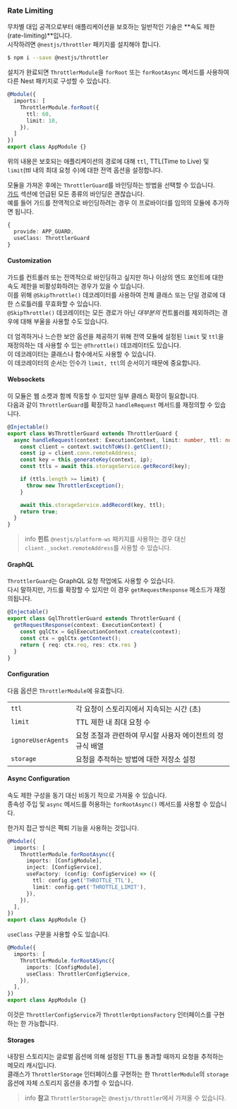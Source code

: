 ### Rate Limiting

무차별 대입 공격으로부터 애플리케이션을 보호하는 일반적인 기술은 **속도 제한(rate-limiting)**입니다.  
시작하려면 `@nestjs/throttler` 패키지를 설치해야 합니다.

```bash
$ npm i --save @nestjs/throttler
```

설치가 완료되면 `ThrottlerModule`을 `forRoot` 또는 `forRootAsync` 메서드를 사용하여 다른 Nest 패키지로 구성할 수 있습니다.

```typescript
@Module({
  imports: [
    ThrottlerModule.forRoot({
      ttl: 60,
      limit: 10,
    }),
  ]
})
export class AppModule {}
```

위의 내용은 보호되는 애플리케이션의 경로에 대해 `ttl`, TTL(Time to Live) 및 `limit`(ttl 내의 최대 요청 수)에 대한 전역 옵션을 설정합니다.

모듈을 가져온 후에는 `ThrottlerGuard`를 바인딩하는 방법을 선택할 수 있습니다.  
[가드](/guards) 섹션에 언급된 모든 종류의 바인딩은 괜찮습니다.  
예를 들어 가드를 전역적으로 바인딩하려는 경우 이 프로바이더를 임의의 모듈에 추가하면 됩니다.

```typescript
{
  provide: APP_GUARD,
  useClass: ThrottlerGuard
}
```

#### Customization

가드를 컨트롤러 또는 전역적으로 바인딩하고 싶지만 하나 이상의 엔드 포인트에 대한 속도 제한을 비활성화하려는 경우가 있을 수 있습니다.  
이를 위해 `@SkipThrottle()` 데코레이터를 사용하여 전체 클래스 또는 단일 경로에 대한 스로틀러를 무효화할 수 있습니다.  
`@SkipThrottle()` 데코레이터는 모든 경로가 아닌 _대부분의_ 컨트롤러를 제외하려는 경우에 대해 부울을 사용할 수도 있습니다.

더 엄격하거나 느슨한 보안 옵션을 제공하기 위해 전역 모듈에 설정된 `limit` 및 `ttl`을 재정의하는 데 사용할 수 있는 `@Throttle()` 데코레이터도 있습니다.  
이 데코레이터는 클래스나 함수에서도 사용할 수 있습니다.  
이 데코레이터의 순서는 인수가 `limit, ttl`의 순서이기 때문에 중요합니다.

#### Websockets

이 모듈은 웹 소켓과 함께 작동할 수 있지만 일부 클래스 확장이 필요합니다.  
다음과 같이 `ThrottlerGuard`를 확장하고 `handleRequest` 메서드를 재정의할 수 있습니다.

```typescript
@Injectable()
export class WsThrottlerGuard extends ThrottlerGuard {
  async handleRequest(context: ExecutionContext, limit: number, ttl: number): Promise<boolean> {
    const client = context.switchToWs().getClient();
    const ip = client.conn.remoteAddress;
    const key = this.generateKey(context, ip);
    const ttls = await this.storageService.getRecord(key);

    if (ttls.length >= limit) {
      throw new ThrottlerException();
    }

    await this.storageService.addRecord(key, ttl);
    return true;
  }
}
```

> info **힌트** `@nestjs/platform-ws` 패키지를 사용하는 경우 대신 `client._socket.remoteAddress`를 사용할 수 있습니다.

#### GraphQL

`ThrottlerGuard`는 GraphQL 요청 작업에도 사용할 수 있습니다.  
다시 말하지만, 가드를 확장할 수 있지만 이 경우  `getRequestResponse` 메소드가 재정의됩니다.

```typescript
@Injectable()
export class GqlThrottlerGuard extends ThrottlerGuard {
  getRequestResponse(context: ExecutionContext) {
    const gqlCtx = GqlExecutionContext.create(context);
    const ctx = gqlCtx.getContext();
    return { req: ctx.req, res: ctx.res }
  }
}
```

#### Configuration

다음 옵션은 `ThrottlerModule`에 유효합니다.

<table>
  <tr>
    <td><code>ttl</code></td>
    <td>각 요청이 스토리지에서 지속되는 시간 (초)</td>
  </tr>
  <tr>
    <td><code>limit</code></td>
    <td>TTL 제한 내 최대 요청 수</td>
  </tr>
  <tr>
    <td><code>ignoreUserAgents</code></td>
    <td>요청 조절과 관련하여 무시할 사용자 에이전트의 정규식 배열</td>
  </tr>
  <tr>
    <td><code>storage</code></td>
    <td> 요청을 추적하는 방법에 대한 저장소 설정</td>
  </tr>
</table>

#### Async Configuration

속도 제한 구성을 동기 대신 비동기 적으로 가져올 수 있습니다.  
종속성 주입 및 `async` 메서드를 허용하는 `forRootAsync()` 메서드를 사용할 수 있습니다.

한가지 접근 방식은 팩퇴 기능을 사용하는 것입니다.

```typescript
@Module({
  imports: [
    ThrottlerModule.forRootAsync({
      imports: [ConfigModule],
      inject: [ConfigService],
      useFactory: (config: ConfigService) => ({
        ttl: config.get('THROTTLE_TTL'),
        limit: config.get('THROTTLE_LIMIT'),
      }),
    }),
  ],
})
export class AppModule {}
```

`useClass` 구문을 사용할 수도 있습니다.

```typescript
@Module({
  imports: [
    ThrottlerModule.forRootASync({
      imports: [ConfigModule],
      useClass: ThrottlerConfigService,
    }),
  ],
})
export class AppModule {}
```

이것은 `ThrottlerConfigService`가 `ThrottlerOptionsFactory` 인터페이스를 구현하는 한 가능합니다.

#### Storages

내장된 스토리지는 글로벌 옵션에 의해 설정된 TTL을 통과할 때까지 요청을 추적하는 메모리 캐시입니다.  
클래스가 `ThrottlerStorage` 인터페이스를 구현하는 한 `ThrottlerModule`의 `storage` 옵션에 자체 스토리지 옵션을 추가할 수 있습니다.

> info **참고** `ThrottlerStorage`는 `@nestjs/throttler`에서 가져올 수 있습니다.
